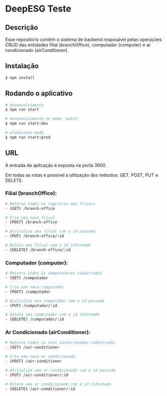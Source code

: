 # DeepESG Teste

## Descrição

Esse repositório contém o sistema de backend resposável pelas operações CRUD das entidades filial (branchOffice), computador (computer) e ar condicionado (airConditioner).

## Instalação

```bash
$ npm install
```

## Rodando o aplicativo

```bash
# desenvolvimento
$ npm run start

# desenvolvimento no modo 'watch'
$ npm run start:dev

# production mode
$ npm run start:prod
```

## URL

A entrada da aplicação é exposta na porta 3000.

Em todas as rotas é possível a utilização dos métodos: GET, POST, PUT e DELETE.

### Filial (branchOffice):

```bash
# Retorna todos os registros das filiais
- (GET) /branch-office

# Cria uma nova filial
- (POST) /branch-office

# Atulializa uma filial com o id passado
- (PUT) /branch-office/:id

# Deleta uma filial com o id informado
- (DELETE) /branch-office/:id
```

### Computador (computer):

```bash
# Retorna todos os computadores cadastrados
- (GET) /computador

# Cria uma nova computador
- (POST) /computador

# Atulializa uma computador com o id passado
- (PUT) /computador/:id

# Deleta uma computador com o id informado
- (DELETE) /computador/:id
```

### Ar Condicionado (airConditioner):

```bash
# Retorna todos os ares condicionados cadastrados
- (GET) /air-conditioner

# Cria uma nova ar condicionado
- (POST) /air-conditioner

# Atulializa uma ar condicionado com o id passado
- (PUT) /air-conditioner/:id

# Deleta uma ar condicionado com o id informado
- (DELETE) /air-conditioner/:id
```
